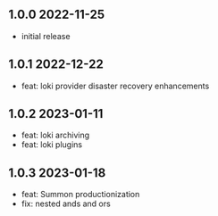 1.0.0 2022-11-25
-----------------
- initial release

1.0.1  2022-12-22
-----------------
  - feat: loki provider disaster recovery enhancements

1.0.2 2023-01-11
-----------------
  - feat: loki archiving
  - feat: loki plugins

1.0.3 2023-01-18
-----------------
  - feat: Summon productionization
  - fix: nested ands and ors

